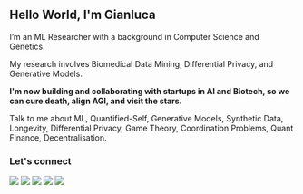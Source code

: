 ## Hello World, I'm Gianluca

I’m an ML Researcher with a background in Computer Science and Genetics. 

My research involves Biomedical Data Mining, Differential Privacy, and Generative Models. 

**I'm now building and collaborating with startups in AI and Biotech, so we can cure death, align AGI, and visit the stars.**

Talk to me about ML, Quantified-Self, Generative Models, Synthetic Data, Longevity, Differential Privacy, Game Theory, Coordination Problems, Quant Finance, Decentralisation.
 
### Let's connect

[<img src="https://img.shields.io/badge/github-%230077B5.svg?&style=for-the-badge&logo=github&logoColor=white" />](https://www.github.com/gianlucatruda) 
[<img src="https://img.shields.io/badge/linkedin-%230077B5.svg?&style=for-the-badge&logo=linkedin&logoColor=white" />](https://www.linkedin.com/in/gianluca-truda/)
[<img src="https://img.shields.io/badge/twitter-%230077B5.svg?&style=for-the-badge&logo=twitter&logoColor=white" />](https://twitter.com/QVagabond)
[<img src="https://img.shields.io/badge/website-%230077B5.svg?&style=for-the-badge" />](https://gianlucatruda.com/)
[<img src="https://img.shields.io/badge/blog-%230077B5.svg?&style=for-the-badge" />](https://gianlucatruda.com/blog)
